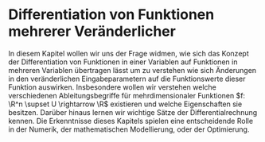 Differentiation von Funktionen mehrerer Veränderlicher
============================

In diesem Kapitel wollen wir uns der Frage widmen, wie sich das Konzept der Differentiation von Funktionen in einer Variablen auf Funktionen in mehreren Variablen übertragen lässt um zu verstehen wie sich Änderungen in den veränderlichen Eingabeparametern auf die Funktionswerte dieser Funktion auswirken.
Insbesondere wollen wir verstehen welche verschiedenen Ableitungsbegriffe für mehrdimensionaler Funktionen $f: \R^n \supset U \rightarrow \R$ existieren und welche Eigenschaften sie besitzen. 
Darüber hinaus lernen wir wichtige Sätze der Differentialrechnung kennen.
Die Erkenntnisse dieses Kapitels spielen eine entscheidende Rolle in der Numerik, der mathematischen Modellierung, oder der Optimierung.
